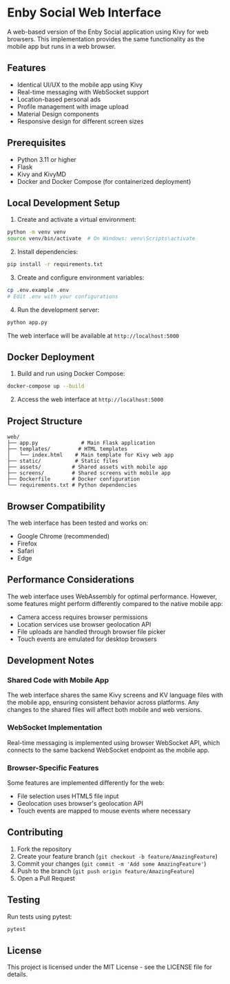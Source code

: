 # Enby Social Web Interface

A web-based version of the Enby Social application using Kivy for web browsers. This implementation provides the same functionality as the mobile app but runs in a web browser.

## Features

- Identical UI/UX to the mobile app using Kivy
- Real-time messaging with WebSocket support
- Location-based personal ads
- Profile management with image upload
- Material Design components
- Responsive design for different screen sizes

## Prerequisites

- Python 3.11 or higher
- Flask
- Kivy and KivyMD
- Docker and Docker Compose (for containerized deployment)

## Local Development Setup

1. Create and activate a virtual environment:
```bash
python -m venv venv
source venv/bin/activate  # On Windows: venv\Scripts\activate
```

2. Install dependencies:
```bash
pip install -r requirements.txt
```

3. Create and configure environment variables:
```bash
cp .env.example .env
# Edit .env with your configurations
```

4. Run the development server:
```bash
python app.py
```

The web interface will be available at `http://localhost:5000`

## Docker Deployment

1. Build and run using Docker Compose:
```bash
docker-compose up --build
```

2. Access the web interface at `http://localhost:5000`

## Project Structure

```
web/
├── app.py              # Main Flask application
├── templates/         # HTML templates
│   └── index.html    # Main template for Kivy web app
├── static/           # Static files
├── assets/          # Shared assets with mobile app
├── screens/         # Shared screens with mobile app
├── Dockerfile       # Docker configuration
└── requirements.txt # Python dependencies
```

## Browser Compatibility

The web interface has been tested and works on:
- Google Chrome (recommended)
- Firefox
- Safari
- Edge

## Performance Considerations

The web interface uses WebAssembly for optimal performance. However, some features might perform differently compared to the native mobile app:

- Camera access requires browser permissions
- Location services use browser geolocation API
- File uploads are handled through browser file picker
- Touch events are emulated for desktop browsers

## Development Notes

### Shared Code with Mobile App
The web interface shares the same Kivy screens and KV language files with the mobile app, ensuring consistent behavior across platforms. Any changes to the shared files will affect both mobile and web versions.

### WebSocket Implementation
Real-time messaging is implemented using browser WebSocket API, which connects to the same backend WebSocket endpoint as the mobile app.

### Browser-Specific Features
Some features are implemented differently for the web:
- File selection uses HTML5 file input
- Geolocation uses browser's geolocation API
- Touch events are mapped to mouse events where necessary

## Contributing

1. Fork the repository
2. Create your feature branch (`git checkout -b feature/AmazingFeature`)
3. Commit your changes (`git commit -m 'Add some AmazingFeature'`)
4. Push to the branch (`git push origin feature/AmazingFeature`)
5. Open a Pull Request

## Testing

Run tests using pytest:
```bash
pytest
```

## License

This project is licensed under the MIT License - see the LICENSE file for details.
